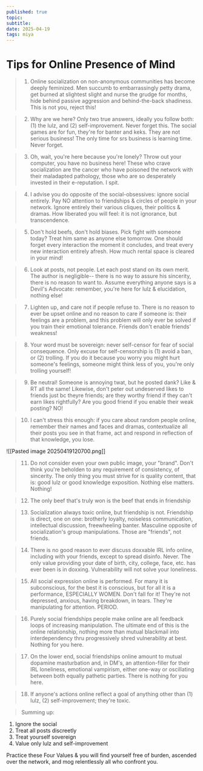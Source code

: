 ```yaml
---
published: true
topic: 
subtitle: 
date: 2025-04-19
tags: miya
---
```

# Tips for Online Presence of Mind

> 1. Online socialization on non-anonymous communities has become deeply feminized. Men succumb to embarrassingly petty drama, get burned at slightest slight and nurse the grudge for months, hide behind passive aggression and behind-the-back shadiness. This is not you, reject this!

> 2. Why are we here? Only two true answers, ideally you follow both: (1) the lulz, and (2) self-improvement. Never forget this. The social games are for fun, they're for banter and keks. They are not serious business! The only time for srs business is learning time. Never forget.

> 3. Oh, wait, you're here because you're lonely? Throw out your computer, you have no business here! These who crave socialization are the cancer who have poisoned the network with their maladapted pathology, those who are so desperately invested in their e-reputation. I spit.

> 4. I advise you do opposite of the social-obsessives: ignore  social entirely. Pay NO attention to friendships & circles of people in your network. Ignore entirely their various cliques, their politics & dramas. How liberated you will feel: it is not ignorance, but transcendence.

> 5. Don't hold beefs, don't hold biases. Pick fight with someone today? Treat him same as anyone else tomorrow. One should forget every interaction the moment it concludes, and treat every new interaction entirely afresh. How much rental space is cleared in your mind!

> 6. Look at posts, not people. Let each post stand on its own merit. The author is negligible-- there is no way to assure his sincerity, there is no reason to want to. Assume everything anyone says is a Devil's Advocate: remember, you're here for lulz & elucidation, nothing else!

> 7. Lighten up, and care not if people refuse to. There is no reason to ever be upset online and no reason to care if someone is: their feelings are a problem, and this problem will only ever be solved if you train their emotional tolerance. Friends don't enable friends' weakness!

> 8. Your word must be sovereign: never self-censor for fear of social consequence. Only excuse for self-censorship is (1) avoid a ban, or (2) trolling. If you do it because you worry you might hurt someone's feelings, someone might think less of you, you're only trolling yourself!

> 9. Be neutral! Someone is annoying twat, but he posted dank? Like & RT all the same! Likewise, don't peter out undeserved likes to friends just bc theyre friends; are they worthy friend if they can't earn likes rightfully? Are you good friend if you enable their weak posting? NO!

> 10. I can't stress this enough: if you care about random people online, remember their names and faces and dramas, contextualize all their posts you see in that frame, act and respond in reflection of that knowledge, you lose. 

![[Pasted image 20250419120700.png]]

> 11. Do not consider even your own public image, your "brand". Don't think you're beholden to any requirement of consistency, of sincerity. The only thing you must strive for is quality content, that is: good lulz or good knowledge exposition. Nothing else matters. Nothing!

> 12. The only beef that's truly won is the beef that ends in friendship

> 13. Socialization always toxic online, but friendship is not.  Friendship is direct, one on one: brotherly loyalty, noiseless communication, intellectual discussion, freewheeling banter. Masculine opposite of socialization's group manipulations. Those are "friends", not friends.

> 14. There is no good reason to ever discuss doxxable IRL info online, including with your friends, except to spread disinfo. Never. The only value providing your date of birth, city, college, face, etc. has ever been is in doxxing. Vulnerability will not solve your loneliness.

> 15. All social expression online is performed. For many it is subconscious, for the best it is conscious, but for all it is a performance, ESPECIALLY WOMEN. Don't fall for it! They're not depressed, anxious, having breakdown, in tears. They're manipulating for attention. PERIOD.

> 16. Purely social friendships people make online are all feedback loops of increasing manipulation. The ultimate end of this is the online relationship, nothing more than mutual blackmail into interdependency thru progressively shred vulnerability at best. Nothing for you here.

> 17. On the lower end, social friendships online amount to mutual dopamine masturbation and, in DM's, an attention-filler for their IRL loneliness, emotional vampirism, either one-way or oscillating between both equally pathetic parties. There is nothing for you here.

> 18. If anyone's actions online reflect a goal of anything other than (1) lulz, (2) self-improvement; they're toxic.

> Summing up:
1. Ignore the social
2. Treat all posts discreetly
3. Treat yourself sovereign
4. Value only lulz and self-improvement

Practice these Four Values & you will find yourself free of burden, ascended over the network, and mog relentlessly all who confront you.